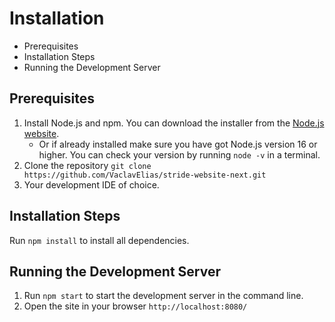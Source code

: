 # Installation

- Prerequisites
- Installation Steps
- Running the Development Server

## Prerequisites

1. Install Node.js and npm. You can download the installer from the [Node.js website](https://nodejs.org/en/download/).
   - Or if already installed make sure you have got Node.js version 16 or higher. You can check your version by running `node -v` in a terminal.
1. Clone the repository `git clone https://github.com/VaclavElias/stride-website-next.git`
1. Your development IDE of choice. 

## Installation Steps

Run `npm install` to install all dependencies.

## Running the Development Server

1. Run `npm start` to start the development server in the command line.
1. Open the site in your browser `http://localhost:8080/`